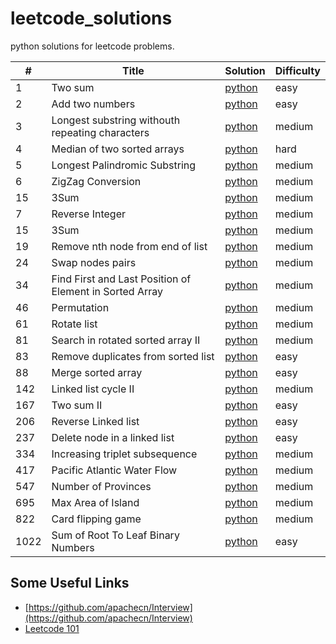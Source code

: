 # leetcode_solutions

python solutions for leetcode problems.

| # | Title | Solution | Difficulty |
|---| ----- | -------- | ---------- |
| 1 | Two sum | [python](./solutions/0001_two_sum.md) | easy | 
| 2 | Add two numbers | [python](./solutions/0002_add_two_numbers.md) | easy |
| 3 | Longest substring withouth repeating characters | [python](./solutions/0003_longest_substring_without_repeating_characters.md) | medium |
| 4 | Median of two sorted arrays | [python](./solutions/0004_median_of_two_sorted_arrays.md) | hard |
| 5 | Longest Palindromic Substring | [python](./solutions/0005_longest_palindromic_substring.md) | medium |
| 6 | ZigZag Conversion | [python](./solutions/0006_zigzag_conversion.md) | medium |
| 15 | 3Sum | [python](./solutions/0015_3sum.md) | medium |
| 7 | Reverse Integer | [python](./solutions/0007_reverse_integer.md) | medium |
| 15 | 3Sum | [python](./solutions/0015_3sum.md) | medium |
| 19 | Remove nth node from end of list | [python](./solutions/0019_remove_nth_node_from_end_of_list.md) | medium | 
| 24 | Swap nodes pairs | [python](./solutions/0024_swap_nodes_pairs.md) | medium |
| 34 | Find First and Last Position of Element in Sorted Array | [python](./solutions/0034_find_first_and_last_position_of_element_in_sorted_array.md) | medium | 
| 46 | Permutation | [python](./solutions/0046_permutation.md) | medium | 
| 61 | Rotate list | [python](./solutions/0061_rotate_list.md) | medium |
| 81 | Search in rotated sorted array II | [python](./solutions/0081_search_in_rotated_sorted_array_II.md) | medium |
| 83 | Remove duplicates from sorted list | [python](./solutions/0083_remove_duplicates_from_sorted_list.md) | easy | 
| 88 | Merge sorted array | [python](./solutions/0088_merge_sorted_array.md) | easy | 
| 142 | Linked list cycle II | [python](./solutions/0142_linked_list_cycle_II.md) | medium | 
| 167 | Two sum II | [python](./solutions/0167_two_sum_II.md) | easy |
| 206 | Reverse Linked list | [python](./solutions/0206_reverse_linked_list.md) | easy |
| 237 | Delete node in a linked list | [python](./solutions/0237_delete_node_in_a_linked_list.md) | easy |
| 334 | Increasing triplet subsequence | [python](./solutions/0334_increasing_triplet_subsequence.md) | medium |
| 417 | Pacific Atlantic Water Flow | [python](./solutions/0417_pacific_atlantic_water_flow.md) | medium |
| 547 | Number of Provinces | [python](./solutions/0547_number_of_provinces.md) | medium |
| 695 | Max Area of Island | [python](./solutions/0695_max_area_of_island.md) | medium |
| 822 | Card flipping game | [python](./solutions/0822_card_flipping_game.md) | medium |
| 1022 | Sum of Root To Leaf Binary Numbers | [python](./solutions/1022_sum_of_root_to_leaf_binary_numbers.md) | easy |

## Some Useful Links
  * [https://github.com/apachecn/Interview](https://github.com/apachecn/Interview)
  * [Leetcode 101](./resources/LeetCode101_c++.pdf)
